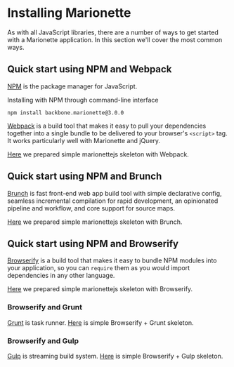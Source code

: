 # Installing Marionette

As with all JavaScript libraries, there are a number of ways to get started with
a Marionette application. In this section we'll cover the most common ways.


## Quick start using NPM and Webpack
[NPM](https://www.npmjs.com/) is the package manager for JavaScript.

Installing with NPM through command-line interface
```
npm install backbone.marionette@3.0.0
```

[Webpack][webpack] is a build tool that makes it easy to pull your dependencies
together into a single bundle to be delivered to your browser's `<script>` tag.
It works particularly well with Marionette and jQuery.

[Here](https://github.com/marionettejs/marionette-integrations/tree/master/webpack)
we prepared simple marionettejs skeleton with Webpack.


## Quick start using NPM and Brunch

[Brunch][brunch] is fast front-end web app build tool with simple declarative config,
seamless incremental compilation for rapid development, an opinionated pipeline
and workflow, and core support for source maps.

[Here](https://github.com/marionettejs/marionette-integrations/tree/master/brunch)
we prepared simple marionettejs skeleton with Brunch.


## Quick start using NPM and Browserify

[Browserify][browserify] is a build tool that makes it easy to bundle NPM
modules into your application, so you can `require` them as you would import
dependencies in any other language.

[Here](https://github.com/marionettejs/marionette-integrations/tree/master/browserify)
we prepared simple marionettejs skeleton with Browserify.

### Browserify and Grunt

[Grunt][grunt] is task runner. [Here](https://github.com/marionettejs/marionette-integrations/tree/master/browserify_grunt) is simple Browserify + Grunt skeleton.

### Browserify and Gulp

[Gulp][gulp] is streaming build system. [Here](https://github.com/marionettejs/marionette-integrations/tree/master/browserify-gulp) is simple Browserify + Gulp skeleton.


[browserify]: http://browserify.org/
[webpack]: https://webpack.github.io/
[brunch]: http://brunch.io/
[grunt]: http://gruntjs.com/
[gulp]: http://gulpjs.com/
